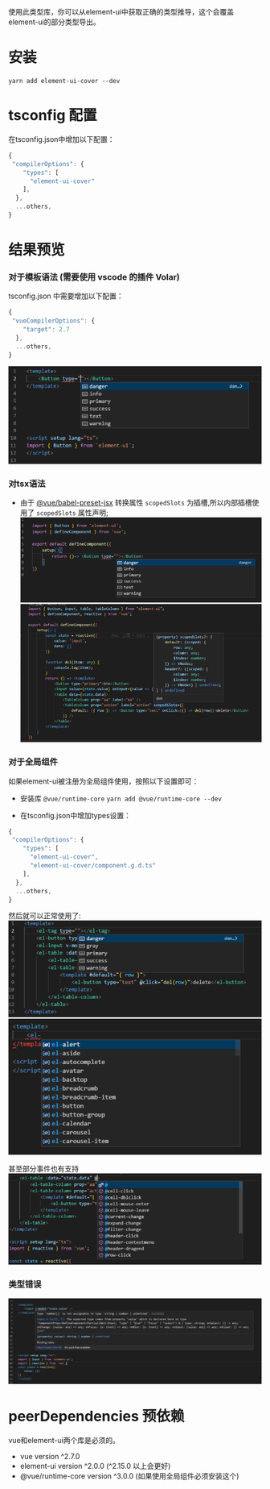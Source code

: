 使用此类型库，你可以从element-ui中获取正确的类型推导，这个会覆盖element-ui的部分类型导出。

# 安装
`yarn add element-ui-cover --dev`

# tsconfig 配置
在tsconfig.json中增加以下配置：
```js
{ 
 "compilerOptions": {
    "types": [
      "element-ui-cover"
    ], 
  },
  ...others,
}
```

# 结果预览
### 对于模板语法 (需要使用 vscode 的插件 Volar)
tsconfig.json 中需要增加以下配置：
```js
{ 
 "vueCompilerOptions": {
    "target": 2.7
  },
  ...others,
}
```
![template view](./button.png)

### 对tsx语法
- 由于 [@vue/babel-preset-jsx](https://github.com/vuejs/jsx-vue2) 转换属性 `scopedSlots` 为插槽,所以内部插槽使用了 `scopedSlots` 属性声明;
![tsx view](./buttonjsx.png)
![slots view](./slots.png)

### 对于全局组件
如果element-ui被注册为全局组件使用，按照以下设置即可：
- 安装库 `@vue/runtime-core`
  `yarn add @vue/runtime-core --dev`

- 在tsconfig.json中增加types设置：
```js
{ 
 "compilerOptions": {
    "types": [
      "element-ui-cover",
      "element-ui-cover/component.g.d.ts"
    ], 
  },
  ...others,
}
```
然后就可以正常使用了:
![global components view](./com.g.png)
![global components option view](./comopt.png)

甚至部分事件也有支持
![events view](./events.png)

### 类型错误
![type error view](./error.png)

# peerDependencies 预依赖
vue和element-ui两个库是必须的。
- vue version ^2.7.0
- element-ui version ^2.0.0 (^2.15.0 以上会更好)
- @vue/runtime-core version ^3.0.0 (如果使用全局组件必须安装这个)
